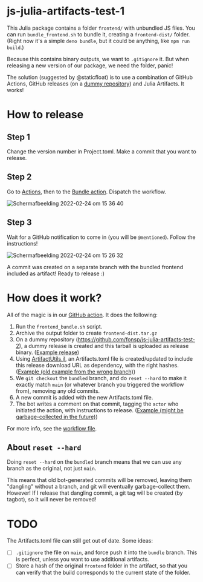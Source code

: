 # js-julia-artifacts-test-1

This Julia package contains a folder `frontend/` with unbundled JS files. You can run `bundle_frontend.sh` to bundle it, creating a `frontend-dist/` folder. (Right now it's a simple `deno bundle`, but it could be anything, like `npm run build`.)

Because this contains binary outputs, we want to `.gitignore` it. But when releasing a new version of our package, we need the folder, panic!

The solution (suggested by @staticfloat) is to use a combination of GitHub Actions, GitHub releases (on a [dummy repository](https://github.com/fonsp/js-julia-artifacts-test-2)) and Julia Artifacts. It works!

# How to release

## Step 1
Change the version number in Project.toml. Make a commit that you want to release. 

## Step 2
Go to [Actions](https://github.com/fonsp/js-julia-artifacts-test-1/actions), then to the [Bundle action](https://github.com/fonsp/js-julia-artifacts-test-1/actions/workflows/prepare-release.yml). Dispatch the workflow.

![Schermafbeelding 2022-02-24 om 15 36 40](https://user-images.githubusercontent.com/6933510/155544974-d834d5ee-899c-4ab0-a369-52b7a3842156.png)

## Step 3
Wait for a GitHub notification to come in (you will be `@mentioned`). Follow the instructions!

![Schermafbeelding 2022-02-24 om 15 26 32](https://user-images.githubusercontent.com/6933510/155545832-84338f64-0589-4793-af72-f2ebb6b9e757.png)

A commit was created on a separate branch with the bundled frontend included as artifact! Ready to release :)

# How does it work?

All of the magic is in our [GitHub action](https://github.com/fonsp/js-julia-artifacts-test-1/blob/main/.github/workflows/prepare-release.yml). It does the following:
1. Run the `frontend_bundle.sh` script.
2. Archive the output folder to create `frontend-dist.tar.gz`
3. On a dummy repository (https://github.com/fonsp/js-julia-artifacts-test-2), a dummy release is created and this tarball is uploaded as release binary. ([Example release](https://github.com/fonsp/js-julia-artifacts-test-2/releases/tag/hello-from-ff76e0a0f3b9ffe8b25a9deef9f2b81feb8b1522))
4. Using [ArtifactUtils.jl](https://github.com/simeonschaub/ArtifactUtils.jl), an Artifacts.toml file is created/updated to include this release download URL as dependency, with the right hashes. ([Example (old example from the wrong branch)](https://github.com/fonsp/js-julia-artifacts-test-1/blob/95f3cd3758eac79822bded602ec7e7bd2df955cb/Artifacts.toml))
5. We `git checkout` the `bundled` branch, and do `reset --hard` to make it exactly match `main` (or whatever branch you triggered the workflow from), removing any old commits.
6. A new commit is added with the new Artifacts.toml file.
7. The bot writes a comment on that commit, tagging the `actor` who initiated the action, with instructions to release. ([Example (might be garbage-collected in the future)](https://github.com/fonsp/js-julia-artifacts-test-1/commit/f0726fce57ba51c1dbf1a7cb315c2b3b37f624a0))

For more info, see the [workflow file](https://github.com/fonsp/js-julia-artifacts-test-1/blob/main/.github/workflows/prepare-release.yml).

## About `reset --hard`
Doing `reset --hard` on the `bundled` branch means that we can use any branch as the original, not just `main`. 

This means that old bot-generated commits will be removed, leaving them "dangling" without a branch, and git will eventually garbage-collect them. However! If I release that dangling commit, a git tag will be created (by tagbot), so it will never be removed!


# TODO

The Artifacts.toml file can still get out of date. Some ideas:
- [ ] `.gitignore` the file on `main`, and force push it into the `bundle` branch. This is perfect, unless you want to use additional artifacts.
- [ ] Store a hash of the original `frontend` folder in the artifact, so that you can verify that the build corresponds to the current state of the folder.